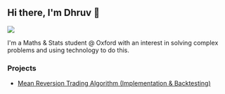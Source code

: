 ## Hi there, I'm Dhruv 👋
<a href="https://www.linkedin.com/in/dhruvtalati/"><img src="https://img.shields.io/badge/-LinkedIn-0072b1?&style=for-the-badge&logo=linkedin&logoColor=white" /></a>

I'm a Maths & Stats student @ Oxford with an interest in solving complex problems and using technology to do this.

### Projects
- <a href="https://github.com/dtalati24/Mean-Reversion-Trading-Algorithm/tree/main">Mean Reversion Trading Algorithm (Implementation & Backtesting)</a>

<!--
**dtalati24/dtalati24** is a ✨ _special_ ✨ repository because its `README.md` (this file) appears on your GitHub profile.

Here are some ideas to get you started:

- 🔭 I’m currently working on ...
- 🌱 I’m currently learning ...
- 👯 I’m looking to collaborate on ...
- 🤔 I’m looking for help with ...
- 💬 Ask me about ...
- 📫 How to reach me: ...
- 😄 Pronouns: ...
- ⚡ Fun fact: ...
-->
